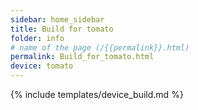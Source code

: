 ```yaml
---
sidebar: home_sidebar
title: Build for tomato
folder: info
# name of the page (/{{permalink}}.html)
permalink: Build_for_tomato.html
device: tomato
---
```

{% include templates/device_build.md %}
